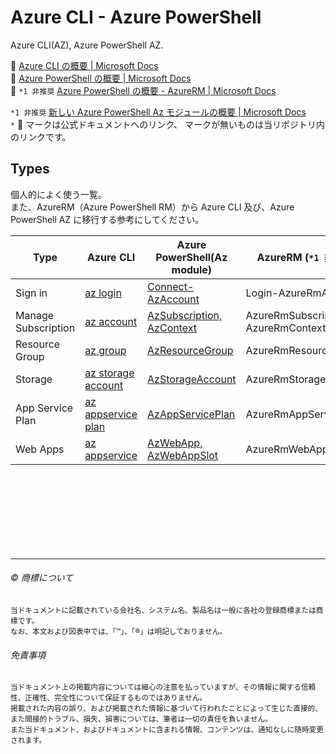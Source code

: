 # Azure CLI - Azure PowerShell

Azure CLI(AZ), Azure PowerShell AZ.  

:link: [Azure CLI の概要 | Microsoft Docs](https://docs.microsoft.com/ja-jp/cli/azure/)  
:link: [Azure PowerShell の概要 | Microsoft Docs](https://docs.microsoft.com/ja-jp/powershell/azure)  
:link: ``*1 非推奨`` [Azure PowerShell の概要 - AzureRM | Microsoft Docs](https://docs.microsoft.com/ja-jp/powershell/azure/azurerm/overview)  


``*1 非推奨`` [新しい Azure PowerShell Az モジュールの概要 | Microsoft Docs](https://docs.microsoft.com/ja-jp/powershell/azure/new-azureps-module-az?view=azps-4.6.1)  
``*`` :link: マークは公式ドキュメントへのリンク、 マークが無いものは当リポジトリ内のリンクです。  

## Types

個人的によく使う一覧。   
また、AzureRM（Azure PowerShell RM）から Azure CLI 及び、Azure PowerShell AZ に移行する参考にしてください。  

| Type                | Azure CLI                                   | Azure PowerShell(Az module)                           | AzureRM (``*1 非推奨``)
| --------------------| ------------------------------------------- | ----------------------------------------------------- | -----------------------------------
| Sign in             | [az login](login/az.md)                     | [Connect-AzAccount](login/az-powershell.md)           | Login-AzureRmAccount
| Manage Subscription | [az account](account/az.md)                 | [AzSubscription, AzContext](account/az-powershell.md) | AzureRmSubscription, AzureRmContext
| Resource Group      | [az group](group/az.md)                     | [AzResourceGroup](group/az-powershell.md)             | AzureRmResourceGroup
| Storage             | [az storage account](storage/az.md)         | [AzStorageAccount](storage/az-powershell.md)          | AzureRmStorageAccount 
| App Service Plan    | [az appservice plan](appservice-plan/az.md) | [AzAppServicePlan](appservice-plan/az-powershell.md)  | AzureRmAppServicePlan
| Web Apps            | [az appservice](webapp/az.md)               | [AzWebApp, AzWebAppSlot](webapp/az-powershell.md)     | AzureRmWebApp



















　  
　  
　  
　  
　  
　  

* * *

###### :copyright: 商標について

<sup>当ドキュメントに記載されている会社名、システム名、製品名は一般に各社の登録商標または商標です。</sup>  
<sup>なお、本文および図表中では、「™」、「®」は明記しておりません。</sup>  

###### 免責事項  
<sup>当ドキュメント上の掲載内容については細心の注意を払っていますが、その情報に関する信頼性、正確性、完全性について保証するものではありません。</sup>  
<sup>掲載された内容の誤り、および掲載された情報に基づいて行われたことによって生じた直接的、また間接的トラブル、損失、損害については、筆者は一切の責任を負いません。</sup>  
<sup>また当ドキュメント、およびドキュメントに含まれる情報、コンテンツは、通知なしに随時変更されます。</sup>  